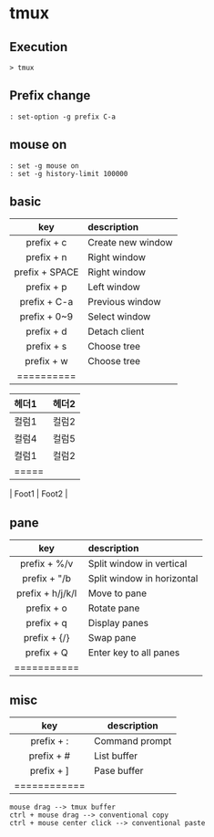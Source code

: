 # tmux

## Execution
    > tmux

## Prefix change
    : set-option -g prefix C-a
    
## mouse on
    : set -g mouse on
    : set -g history-limit 100000

## basic
| key | description |
|:---:|:------------|
| prefix + c | Create new window |
| prefix + n | Right window |
| prefix + SPACE | Right window |
| prefix + p | Left window |
| prefix + C-a | Previous window |
| prefix + 0~9 | Select window |
| prefix + d | Detach client |
| prefix + s | Choose tree |
| prefix + w | Choose tree |
|==========

| 헤더1 | 헤더2 |
|:--------|:--------|
| 컬럼1   | 컬럼2   |
| 컬럼4   | 컬럼5   |
| 컬럼1   | 컬럼2   |
|=====


| Foot1   | Foot2   |

## pane
|key|description|
|:-:|:---|
|prefix + %/v|Split window in vertical|
|prefix + "/b|Split window in horizontal|
|prefix + h/j/k/l|Move to pane|
|prefix + o|Rotate pane|
|prefix + q|Display panes|
|prefix + {/}|Swap pane|
|prefix + Q|Enter key to all panes|
|===========


## misc
|key|description|
|:-:|---|
|prefix + :|Command prompt|
|prefix + #|List buffer|
|prefix + ]|Pase buffer|
|============

    mouse drag --> tmux buffer
    ctrl + mouse drag --> conventional copy
    ctrl + mouse center click --> conventional paste

